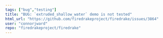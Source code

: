 ```yaml
---
tags: ["bug","testing"]
title: "BUG: `extruded_shallow_water` demo is not tested"
html_url: "https://github.com/firedrakeproject/firedrake/issues/3864"
user: "connorjward"
repo: "firedrakeproject/firedrake"
---
```


